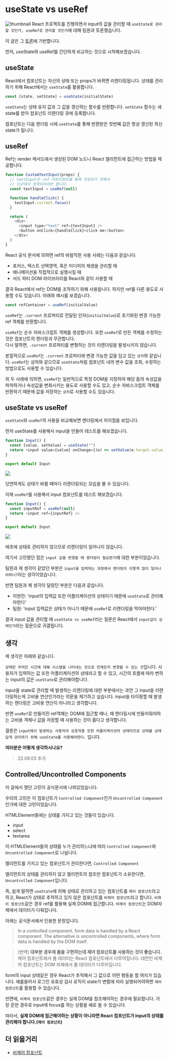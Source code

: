 # useState vs useRef

![thumbnail](https://velog.velcdn.com/images/hyunjine/post/5c8cfeb8-5f0f-46aa-8cf2-87f00f89f1d1/image.png)
React 프로젝트를 진행하면서 input의 값을 관리할 때 `useState로 관리할 것인가, useRef로 관리할 것인가`에 대해 팀원과 토론했습니다.

이 글은 그 [토론](https://github.com/team-yaza/mozi-client/issues/78)에 기반합니다.

먼저, useState와 useRef를 간단하게 비교하는 것으로 시작해보겠습니다.

## useState

React에서 컴포넌트는 자신의 상태 또는 props가 바뀌면 리렌더링됩니다.
상태를 관리하기 위해 React에서는 `useState`를 활용합니다.

```js
const [state, setState] = useState(initialState)
```

`useState`는 상태 유지 값과 그 값을 갱신하는 함수를 반환합니다. `setState` 함수는 새 state를 받아 컴포넌트 리렌더링 큐에 등록합니다.

컴포넌트는 다음 렌더링 시에 `useState`를 통해 반환받은 첫번째 값은 항상 갱신된 최신 state가 됩니다.

## useRef

Ref는 render 메서드에서 생성된 DOM 노드나 React 엘리먼트에 접근하는 방법을 제공합니다.

```js
function CustomTextInput(props) {
  // textInput은 ref 어트리뷰트를 통해 전달되기 위해서
  // 이곳에서 정의되어야만 합니다.
  const textInput = useRef(null)

  function handleClick() {
    textInput.current.focus()
  }

  return (
    <div>
      <input type="text" ref={textInput} />
      <button onClick={handleClick}>click me</button>
    </div>
  )
}
```

React 공식 문서에 의하면 ref의 바람직한 사용 사례는 다음과 같습니다.

- 포커스, 텍스트 선택영역, 혹은 미디어의 재생을 관리할 때
- 애니메이션을 직접적으로 실행시킬 때
- 서드 파티 DOM 라이브러리를 React와 같이 사용할 때

결국 React에서 ref는 DOM을 조작하기 위해 사용됩니다.
하지만 ref를 다른 용도로 사용할 수도 있습니다. 아래와 예시를 보겠습니다.

```js
const refContainer = useRef(initialValue)
```

`useRef`는 `.current` 프로퍼티로 전달된 인자(`initialValue`)로 초기화된 변경 가능한 ref 객체를 반환합니다.

`useRef`는 순수 자바스크립트 객체를 생성합니다.
또한 `useRef`로 만든 객체를 수정하는 것은 컴포넌트의 렌더링과 무관합니다.  
다시 말하면, `.current` 프로퍼티를 변형하는 것이 리렌더링을 발생시키지 않습니다.

본질적으로 `useRef`는 `.current` 프로퍼티에 변경 가능한 값을 담고 있는 `상자`와 같습니다.
`useRef`는 상자와 같으므로 `useState`처럼 컴포넌트 내의 변수 값을 조회, 수정하는 방법으로도 사용할 수 있습니다.

위 두 사례에 의하면, `useRef`는 일반적으로 특정 DOM을 지정하여 해당 돔의 속성값을 파악하거나 속성값을 변화시키는 용도로 사용할 수도 있고, 순수 자바스크립트 객체를 반환하기 때문에 값을 저장하는 `상자`로 사용할 수도 있습니다.

## useState vs useRef

`useState`와 `useRef`의 사용을 비교해보면 렌더링에서 차이점을 보입니다.

먼저 useState를 사용해서 input을 만들어 테스트를 해보겠습니다.

```js
function Input() {
  const [value, setValue] = useState("")
  return <input value={value} onChange={(e) => setValue(e.target.value)} />
}

export default Input
```

![](https://velog.velcdn.com/images/hyunjine/post/1203cdac-bdb3-4c52-98c5-88113745ab54/image.gif)

당연하게도 상태가 바뀔 때마다 리렌더링되는 모습을 볼 수 있습니다.

이제 `useRef`를 사용해서 input 컴포넌트를 테스트 해보겠습니다.

```js
function Input() {
  const inputRef = useRef(null)
  return <input ref={inputRef} />
}

export default Input
```

![](https://velog.velcdn.com/images/hyunjine/post/50749d8d-8a16-4c84-9840-2873da6b8073/image.gif)

애초에 상태로 관리하지 않으므로 리렌더링이 일어나지 않습니다.

여기서 고민했던 점은 `input 값을 변경할 때 렌더링이 필요한가`에 대한 부분이었습니다.

팀원과 제 생각이 같았던 부분은 `input을 입력하는 과정에서 렌더링이 이렇게 많이 일어나야하나?`라는 생각이었습니다.

반면 팀원과 제 생각이 달랐던 부분은 다음과 같습니다.

- 이현진: 'input의 입력값 또한 어플리케이션의 상태이기 때문에 `useState`로 관리해야한다'
- 팀원: 'input 입력값은 상태가 아니기 때문에 `useRef`로 리렌더링을 막아야한다.'

결국 input 값을 관리할 때 `useState vs useRef`라는 질문은 React에서 `input값이 상태인가`라는 질문으로 귀결됩니다.

## 생각

제 생각은 아래와 같습니다.

`상태란 주어진 시간에 대해 시스템을 나타내는 것으로 언제든지 변경될 수 있는 것`입니다.
사용자가 입력하는 값 또한 어플리케이션의 상태라고 할 수 있고, 시간의 흐름에 따라 변하는 input의 값은 `useState`로 관리해야합니다.

input을 state로 관리할 때 발생하는 리렌더링에 대한 부분에서는 과연 그 input을 리렌더링하는게 고비용 연산인가라는 의문을 제기하고 싶습니다. input을 타이핑할 때 발생하는 렌더링은 고비용 연산이 아니라고 생각합니다.

반면 `useRef`로 만들어진 ref객체는 DOM에 접근할 때나, 매 렌더링시에 만들어줘야하는 고비용 객체나 값을 저장할 때 사용하는 것이 옳다고 생각합니다.

결론은 `input에서 발생하는 사용자의 상호작용 또한 어플리케이션의 상태이므로 상태를 상태답게 관리하기 위해 useState를 사용해야한다.` 입니다.

**여러분은 어떻게 생각하시나요?**

> 22.08.03 추가

## Controlled/Uncontrolled Components

이 글에서 했던 고민이 공식문서에 나와있었습니다.

우리의 고민은 이 컴포넌트가 `Controlled Component`인가 `Uncontrolled Component`인가에 대한 고민이었습니다.

HTMLElement중에는 상태를 가지고 있는 것들이 있습니다.

- input
- select
- textarea

이 HTMLElement들의 상태를 누가 관리하느냐에 따라 `Controlled Component`와 `Uncontrolled Component`로 나뉩니다.

엘리먼트를 가지고 있는 컴포넌트가 관리한다면, `Controlled Component`

엘리먼트의 상태를 관리하지 않고 엘리먼트의 참조만 컴포넌트가 소유한다면, `Uncontrolled Component`입니다.

즉, 쉽게 말하면 `useState`에 의해 상태로 관리하고 있는 컴포넌트를 `제어 컴포넌트`라고 하고, React가 상태로 추적하고 있지 않은 컴포넌트를 `비제어 컴포넌트`라고 합니다. `비제어 컴포넌트`같은 경우 ref를 활용해 실제 DOM에 접근합니다. `비제어 컴포넌트`는 DOM자체에서 데이터가 다뤄집니다.

아래는 공식문서에서 인용한 문장입니다.

> In a controlled component, form data is handled by a React component.
> The alternative is uncontrolled components, where form data is handled by the DOM itself.

> (번역)
> **대부분 경우에 폼을 구현하는데 제어 컴포넌트를 사용하는 것이 좋습니다.**
> 제어 컴포넌트에서 폼 데이터는 React 컴포넌트에서 다루어집니다.
> 대안인 비제어 컴포넌트는 DOM 자체에서 폼 데이터가 다루어집니다.

form의 input 상태같은 경우 React가 추적해서 그 값으로 어떤 행동을 할 여지가 있습니다. 예를들어서 로그인 유효성 검사 로직이 state가 변함에 따라 실행되어야하면 `제어 컴포넌트`를 활용할 수 있습니다.

반면에, `비제어 컴포넌트`같은 경우는 실제 DOM을 참조해야하는 경우에 필요합니다. 가장 흔한 경우로 input에 focus를 하는 상황을 예로 들 수 있습니다.

따라서, **실제 DOM에 접근해야하는 상황이 아니라면 React 컴포넌트가 input의 상태를 관리해야 합니다.(`제어 컴포넌트`)**

## 더 읽을거리

- [비제어 컴포넌트](https://en.reactjs.org/docs/uncontrolled-components.html)

